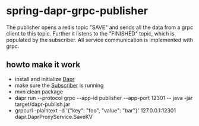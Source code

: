 # spring-dapr-grpc-publisher

The publisher opens a redis topic "SAVE" and sends all the data from a grpc client to this topic. Further it listens to the "FINISHED" topic, which is populated by the subscriber. All service communication is implemented with grpc.

## howto make it work

  - install and initialize [Dapr](https://github.com/dapr/dapr)
  - make sure the [Subscriber](https://github.com/devk-insurance/spring-dapr-grpc-subscriber) is running
  - mvn clean package
  - dapr run --protocol grpc --app-id publisher --app-port 12301 -- java -jar target/dapr-publish.jar
  - grpcurl -plaintext -d '{"key": "foo", "value": "bar"}' 127.0.0.1:12301 dapr.DaprProxyService.SaveKV
